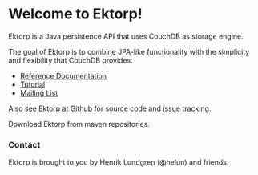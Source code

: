 # Welcome to Ektorp!
Ektorp is a Java persistence API that uses CouchDB as storage engine.

The goal of Ektorp is to combine JPA-like functionality with the simplicity and flexibility that CouchDB provides.

 * [Reference Documentation](./reference_documentation.html)
 * [Tutorial](./tutorial.html)
 * [Mailing List](http://groups.google.com/group/ektorp-discuss)

Also see [Ektorp at Github](https://github.com/helun/Ektorp/) for source code and [issue tracking](https://github.com/helun/Ektorp/issues).

Download Ektorp from maven repositories.

### Contact
Ektorp is brought to you by Henrik Lundgren (@helun) and friends.
